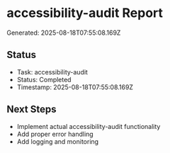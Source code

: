 # accessibility-audit Report

Generated: 2025-08-18T07:55:08.169Z

## Status
- Task: accessibility-audit
- Status: Completed
- Timestamp: 2025-08-18T07:55:08.169Z

## Next Steps
- Implement actual accessibility-audit functionality
- Add proper error handling
- Add logging and monitoring
